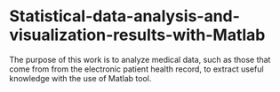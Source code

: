 # Statistical-data-analysis-and-visualization-results-with-Matlab
The purpose of this work is to analyze medical data, such as those that come from from the electronic patient health record, to extract useful knowledge with the use of Matlab tool. 
